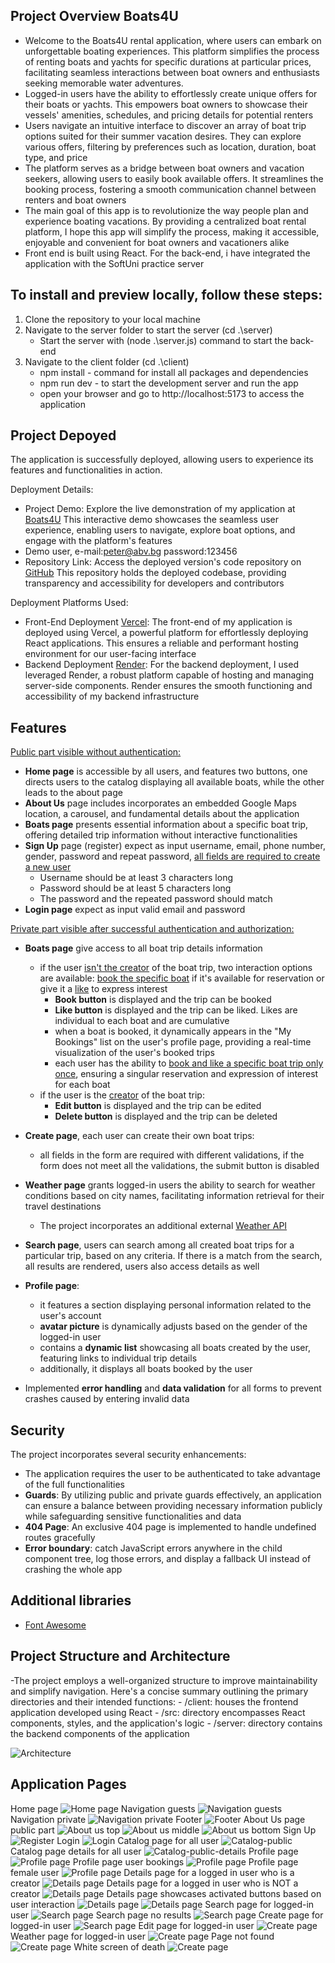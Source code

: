 ## Project Overview Boats4U 

- Welcome to the Boats4U rental application, where users can embark on unforgettable boating experiences. This platform simplifies the process of renting boats and yachts for specific durations at particular prices, facilitating seamless interactions between boat owners and enthusiasts seeking memorable water adventures.
- Logged-in users have the ability to effortlessly create unique offers for their boats or yachts. This empowers boat owners to showcase their vessels' amenities, schedules, and pricing details for potential renters
- Users navigate an intuitive interface to discover an array of boat trip options suited for their summer vacation desires. They can explore various offers, filtering by preferences such as location, duration, boat type, and price
- The platform serves as a bridge between boat owners and vacation seekers, allowing users to easily book available offers. It streamlines the booking process, fostering a smooth communication channel between renters and boat owners
- The main goal of this app is to revolutionize the way people plan and experience boating vacations. By providing a centralized boat rental platform, I hope this app will simplify the process, making it accessible, enjoyable and convenient for boat owners and vacationers alike
- Front end is built using React. For the back-end, i have integrated the application with the SoftUni practice server

## To install and preview locally, follow these steps:

1. Clone the repository to your local machine
2. Navigate to the server folder to start the server (cd .\server\)
    - Start the server with (node .\server.js) command to start the back-end
3. Navigate to the client folder (cd .\client\)
    - npm install - command for install all packages and dependencies
    - npm run dev - to start the development server and run the app
    - open your browser and go to http://localhost:5173 to access the application

## Project Depoyed
The application is successfully deployed, allowing users to experience its features and functionalities in action.

Deployment Details:
- Project Demo: Explore the live demonstration of my application at [Boats4U](https://boats4u.vercel.app/)
  This interactive demo showcases the seamless user experience, enabling users to navigate, explore boat options, and engage with the platform's features
- Demo user, e-mail:peter@abv.bg password:123456
- Repository Link: Access the deployed version's code repository on [GitHub](https://github.com/TodorYBorisov/Boats4U-Deployed)
  This repository holds the deployed codebase, providing transparency and accessibility for developers and contributors

Deployment Platforms Used:
- Front-End Deployment [Vercel](https://vercel.com/): The front-end of my application is deployed using Vercel, a powerful platform for effortlessly deploying React applications. This ensures a reliable and performant hosting environment for our user-facing interface
- Backend Deployment [Render](https://render.com/): For the backend deployment, I used leveraged Render, a robust platform capable of hosting and managing server-side components. Render ensures the smooth functioning and accessibility of my backend infrastructure
  
## Features
<ins>Public part visible without authentication:</ins>
- **Home page** is accessible by all users, and features two buttons, one directs users to the catalog displaying all available boats, while the other leads to the about page
- **About Us** page includes incorporates an embedded Google Maps location, a carousel, and fundamental details about the application
- **Boats page** presents essential information about a specific boat trip, offering detailed trip information without interactive functionalities
- **Sign Up** page (register) expect as input username, email, phone number, gender, password and repeat password, <ins>all fields are required to create a new user</ins>
    - Username should be at least 3 characters long
    - Password should be at least 5 characters long
    - The password and the repeated password should match
- **Login page** expect as input valid email and password

<ins>Private part visible after successful authentication and authorization:</ins>
- **Boats page** give access to all boat trip details information
    - if the user <ins>isn't the creator</ins> of the boat trip, two interaction options are available: <ins>book the specific boat</ins> if it's available for reservation or give it a <ins>like</ins> to express interest
        - **Book button** is displayed and the trip can be booked
        - **Like button** is displayed and the trip can be liked. Likes are individual to each boat and are cumulative
        - when a boat is booked, it dynamically appears in the "My Bookings" list on the user's profile page, providing a real-time visualization of the user's booked trips 
        - each user has the ability to <ins>book and like a specific boat trip only once</ins>, ensuring a singular reservation and expression of interest for each boat
    - if the user is the <ins>creator</ins> of the boat trip:
        - **Edit button** is displayed and the trip can be edited
        - **Delete button** is displayed and the trip can be deleted

- **Create page**, each user can create their own boat trips:
    - all fields in the form are required with different validations, if the form does not meet all the validations, the submit button is disabled
 
-  **Weather page** grants logged-in users the ability to search for weather conditions based on city names, facilitating information retrieval for their travel destinations
    - The project incorporates an additional external [Weather API](https://rapidapi.com/)

- **Search page**, users can search among all created boat trips for a particular trip, based on any criteria. If there is a match from the search, all results are rendered, users also access details as well

- **Profile page**:
    - it features a section displaying personal information related to the user's account
    - **avatar picture** is dynamically adjusts based on the gender of the logged-in user
    - contains a **dynamic list** showcasing all boats created by the user, featuring links to individual trip details
    - additionally, it displays all boats booked by the user

- Implemented **error handling** and **data validation** for all forms to prevent crashes caused by entering invalid data

## Security
The project incorporates several security enhancements:
- The application requires the user to be authenticated to take advantage of the full functionalities
- **Guards**: By utilizing public and private guards effectively, an application can ensure a balance between providing necessary information publicly while safeguarding sensitive functionalities and data
- **404 Page**: An exclusive 404 page is implemented to handle undefined routes gracefully
- **Error boundary**: catch JavaScript errors anywhere in the child component tree, log those errors, and display a fallback UI instead of crashing the whole app

## Additional libraries
- [Font Awesome](https://fontawesome.com/)

## Project Structure and Architecture
-The project employs a well-organized structure to improve maintainability and simplify navigation. Here's a concise summary outlining the primary directories and their intended functions:
    - /client: houses the frontend application developed using React
        - /src: directory encompasses React components, styles, and the application's logic
    - /server: directory contains the backend components of the application

![Architecture](client/public/assets/screenshots/architecture.png)

## Application Pages
Home page 
![Home page](client/public/assets/screenshots/home-page.PNG)
Navigation guests
![Navigation guests](client/public/assets/screenshots/navigation-public.PNG)
Navigation private
![Navigation private](client/public/assets/screenshots/navigation-private.PNG)
Footer
![Footer](client/public/assets/screenshots/footer.PNG)
About Us page public part
![About us top](client/public/assets/screenshots/about-us-top.PNG)
![About us middle](client/public/assets/screenshots/about-us-middle.PNG)
![About us bottom](client/public/assets/screenshots/about-us-bottom.PNG)
Sign Up 
![Register](client/public/assets/screenshots/register-form.PNG)
Login 
![Login](client/public/assets/screenshots/login-form.PNG)
Catalog page for all user 
![Catalog-public](client/public/assets/screenshots/catalog-public.PNG)
Catalog page details for all user 
![Catalog-public-details](client/public/assets/screenshots/catalog-public-details.PNG)
Profile page
![Profile page](client/public/assets/screenshots/profile-top.PNG)
Profile page user bookings
![Profile page](client/public/assets/screenshots/profile-bottom.PNG)
Profile page female user
![Profile page](client/public/assets/screenshots/profile-top-female.PNG)
Details page for a logged in user who is a creator
![Details page](client/public/assets/screenshots/catalog-private-details-owner.PNG)
Details page for a logged in user who is NOT a creator
![Details page](client/public/assets/screenshots/catalog-private-details-not-owner.PNG)
Details page showcases activated buttons based on user interaction
![Details page](client/public/assets/screenshots/catalog-private-details-not-owner-functionalities.PNG)
![Details page](client/public/assets/screenshots/catalog-private-details-not-owner-functionalities-reserved.PNG)
Search page for logged-in user
![Search page](client/public/assets/screenshots/search-results.PNG)
Search page no results
![Search page](client/public/assets/screenshots/search-no-results.PNG)
Create page for logged-in user
![Search page](client/public/assets/screenshots/create-private-owner.PNG)
Edit page for logged-in user
![Create page](client/public/assets/screenshots/edit-private-owner.PNG)
Weather page for logged-in user
![Create page](client/public/assets/screenshots/weather.PNG)
Page not found
![Create page](client/public/assets/screenshots/page-not-found.PNG)
White screen of death
![Create page](client/public/assets/screenshots/white-screen.PNG)